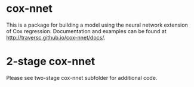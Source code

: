 # cox-nnet

This is a package for building a model using the neural network extension of Cox regression.  Documentation and examples can be found at http://traversc.github.io/cox-nnet/docs/.  

# 2-stage cox-nnet

Please see two-stage cox-nnet subfolder for additional code.
